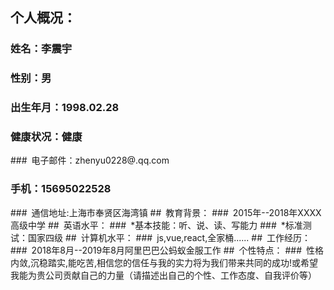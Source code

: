 ## 个人概况： 
### 姓名：李震宇
### 性别：男
### 出生年月：1998.02.28
### 健康状况：健康
### 电子邮件：zhenyu0228@.qq.com
### 手机：15695022528
### 通信地址:上海市奉贤区海湾镇
## 教育背景：
### 2015年--2018年XXXX高级中学
## 英语水平：
### *基本技能：听、说、读、写能力
### *标准测试：国家四级
## 计算机水平：
### js,vue,react,全家桶......
## 工作经历：
### 2018年8月--2019年8月阿里巴巴公蚂蚁金服工作
## 个性特点：
### 性格内敛,沉稳踏实,能吃苦,相信您的信任与我的实力将为我们带来共同的成功!或希望我能为贵公司贡献自己的力量（请描述出自己的个性、工作态度、自我评价等） 
<!-- 另： (如果你还有什么要写上去的，请填写在这里！) *附言：(请写出你的希望或总结此简历的一句精炼的话!) 例如：相信您的信任与我的实力将为我们带来共同的成功!或希望我能为贵公司贡献自己的力量!  -->
